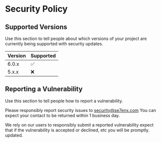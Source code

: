 # Security Policy

## Supported Versions

Use this section to tell people about which versions of your project are
currently being supported with security updates.

| Version | Supported          |
| ------- | ------------------ |
| 6.0.x   | :white_check_mark: |
| 5.x.x   | :x:                |

## Reporting a Vulnerability

Use this section to tell people how to report a vulnerability.

Please responsibly report security issues to security@se7enx.com 
You can expect your contact to be returned within 1 business day.

We rely on our users to responsibly submit a
reported vulnerability expect that if the vulnerability is accepted or
declined, etc you will be promptly. updated.
